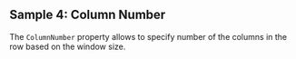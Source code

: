 ## Sample 4: Column Number

The `ColumnNumber` property allows to specify number of the columns in the row based on the window size.

